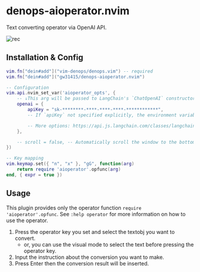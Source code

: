 # denops-aioperator.nvim

Text converting operator via OpenAI API.

![rec](https://github.com/gw31415/denops-aioperator.nvim/assets/24710985/fb83de00-b972-4cdc-bb9e-71acd3576876)

## Installation & Config

```lua
vim.fn["dein#add"]("vim-denops/denops.vim") -- required
vim.fn["dein#add"]("gw31415/denops-aioperator.nvim")

-- Configuration
vim.api.nvim_set_var('aioperator_opts', {
	-- ↓This arg will be passed to LangChain's `ChatOpenAI` constructor.
	openai = {
		apiKey = "sk-********-****-****-****-************",
		-- If `apiKey` not specified explicitly, the environment variable `OPENAI_API_KEY` is used.

		-- More options: https://api.js.langchain.com/classes/langchain_openai.ChatOpenAI.html
	},

	-- scroll = false, -- Automatically scroll the window to the bottom. Default: true
})

-- Key mapping
vim.keymap.set({ "n", "x" }, "gG", function(arg)
	return require 'aioperator'.opfunc(arg)
end, { expr = true })
```

## Usage

This plugin provides only the operator function `require 'aioperator'.opfunc`. See `:help operator` for more information on how to use the operator.

1. Press the operator key you set and select the textobj you want to convert.
   - or, you can use the visual mode to select the text before pressing the operator key.
2. Input the instruction about the conversion you want to make.
3. Press Enter then the conversion result will be inserted.
